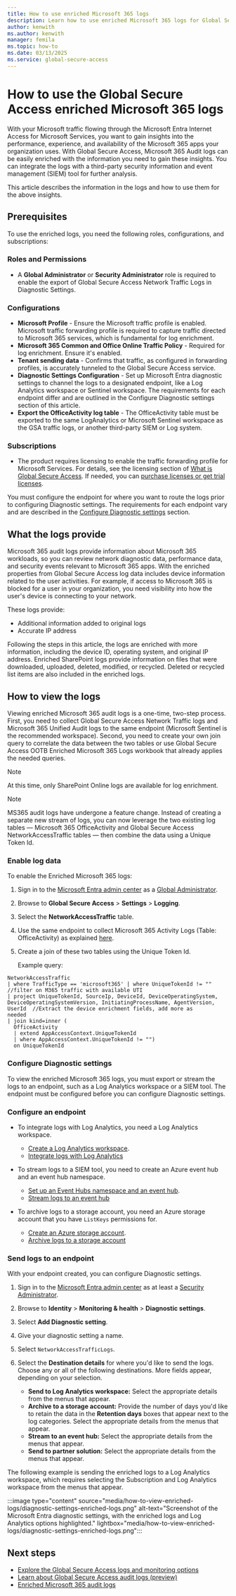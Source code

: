 ```yaml
---
title: How to use enriched Microsoft 365 logs
description: Learn how to use enriched Microsoft 365 logs for Global Secure Access.
author: kenwith
ms.author: kenwith
manager: femila
ms.topic: how-to
ms.date: 03/13/2025
ms.service: global-secure-access
---
```


# How to use the Global Secure Access enriched Microsoft 365 logs

With your Microsoft traffic flowing through the Microsoft Entra Internet Access for Microsoft Services, you want to gain insights into the performance, experience, and availability of the Microsoft 365 apps your organization uses. With Global Secure Access, Microsoft 365 Audit logs can be easily enriched with the information you need to gain these insights. You can integrate the logs with a third-party security information and event management (SIEM) tool for further analysis.

This article describes the information in the logs and how to use them for the above insights.

## Prerequisites

To use the enriched logs, you need the following roles, configurations, and subscriptions:

### Roles and Permissions

- A **Global Administrator** or **Security Administrator** role is required to enable the export of Global Secure Access Network Traffic Logs in Diagnostic Settings.

### Configurations

- **Microsoft Profile** - Ensure the Microsoft traffic profile is enabled. Microsoft traffic forwarding profile is required to capture traffic directed to Microsoft 365 services, which is fundamental for log enrichment. 
- **Microsoft 365 Common and Office Online Traffic Policy** - Required for log enrichment. Ensure it's enabled. 
- **Tenant sending data** - Confirms that traffic, as configured in forwarding profiles, is accurately tunneled to the Global Secure Access service.
- **Diagnostic Settings Configuration** - Set up Microsoft Entra diagnostic settings to channel the logs to a designated endpoint, like a Log Analytics workspace or Sentinel workspace. The requirements for each endpoint differ and are outlined in the Configure Diagnostic settings section of this article.
- **Export the OfficeActivity log table** - The OfficeActivity table must be exported to the same LogAnalytics or Microsoft Sentinel workspace as the GSA traffic logs, or another third-party SIEM or Log system.

### Subscriptions

- The product requires licensing to enable the traffic forwarding profile for Microsoft Services. For details, see the licensing section of [What is Global Secure Access](overview-what-is-global-secure-access.md). If needed, you can [purchase licenses or get trial licenses](https://aka.ms/azureadlicense).

You must configure the endpoint for where you want to route the logs prior to configuring Diagnostic settings. The requirements for each endpoint vary and are described in the [Configure Diagnostic settings](#configure-diagnostic-settings) section.

## What the logs provide

Microsoft 365 audit logs provide information about Microsoft 365 workloads, so you can review network diagnostic data, performance data, and security events relevant to Microsoft 365 apps. With the enriched properties from Global Secure Access log data includes device information related to the user activities. For example, if access to Microsoft 365 is blocked for a user in your organization, you need visibility into how the user's device is connecting to your network.

These logs provide:

- Additional information added to original logs
- Accurate IP address

Following the steps in this article, the logs are enriched with more information, including the device ID, operating system, and original IP address. Enriched SharePoint logs provide information on files that were downloaded, uploaded, deleted, modified, or recycled. Deleted or recycled list items are also included in the enriched logs.

## How to view the logs

Viewing enriched Microsoft 365 audit logs is a one-time, two-step process. First, you need to collect Global Secure Access Network Traffic logs and Microsoft 365 Unified Audit logs to the same endpoint (Microsoft Sentinel is the recommended workspace). Second, you need to create your own join query to correlate the data between the two tables or use Global Secure Access OOTB Enriched Microsoft 365 Logs workbook that already applies the needed queries.

> [!NOTE]
> At this time, only SharePoint Online logs are available for log enrichment.

> [!NOTE]
> MS365 audit logs have undergone a feature change. Instead of creating a separate new stream of logs, you can now leverage the two existing log tables &mdash; Microsoft  365 OfficeActivity and Global Secure Access NetworkAccessTraffic tables &mdash; then combine the data using a Unique Token Id. 

### Enable log data

To enable the Enriched Microsoft 365 logs:

1. Sign in to the [Microsoft Entra admin center](https://entra.microsoft.com) as a [Global Administrator](/azure/active-directory/roles/permissions-reference#global-administrator).
1. Browse to **Global Secure Access** > **Settings** > **Logging**.
1. Select the **NetworkAccessTraffic** table.
1. Use the same endpoint to collect Microsoft 365 Activity Logs (Table: OfficeActivity) as explained [here](/azure/sentinel/data-connectors/microsoft-365).
1. Create a join of these two tables using the Unique Token Id.

   Example query:

  ```kusto
  NetworkAccessTraffic 
  | where TrafficType == 'microsoft365' | where UniqueTokenId != "" //filter on M365 traffic with available UTI
  | project UniqueTokenId, SourceIp, DeviceId, DeviceOperatingSystem, DeviceOperatingSystemVersion, InitiatingProcessName, AgentVersion, UserId  //Extract the device enrichment fields, add more as    
  needed
  | join kind=inner (
    OfficeActivity 
    | extend AppAccessContext.UniqueTokenId
    | where AppAccessContext.UniqueTokenId != "")
    on UniqueTokenId 
  ```

### Configure Diagnostic settings

To view the enriched Microsoft 365 logs, you must export or stream the logs to an endpoint, such as a Log Analytics workspace or a SIEM tool. The endpoint must be configured before you can configure Diagnostic settings.

### Configure an endpoint

- To integrate logs with Log Analytics, you need a Log Analytics workspace.
  - [Create a Log Analytics workspace](/azure/azure-monitor/logs/quick-create-workspace).
  - [Integrate logs with Log Analytics](/azure/active-directory/reports-monitoring/howto-integrate-activity-logs-with-log-analytics)

- To stream logs to a SIEM tool, you need to create an Azure event hub and an event hub namespace.
  - [Set up an Event Hubs namespace and an event hub](/azure/event-hubs/event-hubs-create).
  - [Stream logs to an event hub](/azure/active-directory/reports-monitoring/tutorial-azure-monitor-stream-logs-to-event-hub)

- To archive logs to a storage account, you need an Azure storage account that you have `ListKeys` permissions for.
  - [Create an Azure storage account](/azure/storage/common/storage-account-create).
  - [Archive logs to a storage account](/azure/active-directory/reports-monitoring/quickstart-azure-monitor-route-logs-to-storage-account)

### Send logs to an endpoint

With your endpoint created, you can configure Diagnostic settings.

1. Sign in to the [Microsoft Entra admin center](https://entra.microsoft.com) as at least a [Security Administrator](/azure/active-directory/roles/permissions-reference#security-administrator).

1. Browse to **Identity** > **Monitoring & health** > **Diagnostic settings**.

1. Select **Add Diagnostic setting**.

1. Give your diagnostic setting a name.

1. Select `NetworkAccessTrafficLogs`.

1. Select the **Destination details** for where you'd like to send the logs. Choose any or all of the following destinations. More fields appear, depending on your selection.

   - **Send to Log Analytics workspace:** Select the appropriate details from the menus that appear.
   - **Archive to a storage account:** Provide the number of days you'd like to retain the data in the **Retention days** boxes that appear next to the log categories. Select the appropriate details from the menus that appear.
   - **Stream to an event hub:** Select the appropriate details from the menus that appear.
   - **Send to partner solution:** Select the appropriate details from the menus that appear.

The following example is sending the enriched logs to a Log Analytics workspace, which requires selecting the Subscription and Log Analytics workspace from the menus that appear.

:::image type="content" source="media/how-to-view-enriched-logs/diagnostic-settings-enriched-logs.png" alt-text="Screenshot of the Microsoft Entra diagnostic settings, with the enriched logs and Log Analytics options highlighted." lightbox="media/how-to-view-enriched-logs/diagnostic-settings-enriched-logs.png":::

## Next steps

- [Explore the Global Secure Access logs and monitoring options](concept-global-secure-access-logs-monitoring.md)
- [Learn about Global Secure Access audit logs (preview)](how-to-access-audit-logs.md)
- [Enriched Microsoft 365 audit logs](reference-event-enrichment-logs.md)
